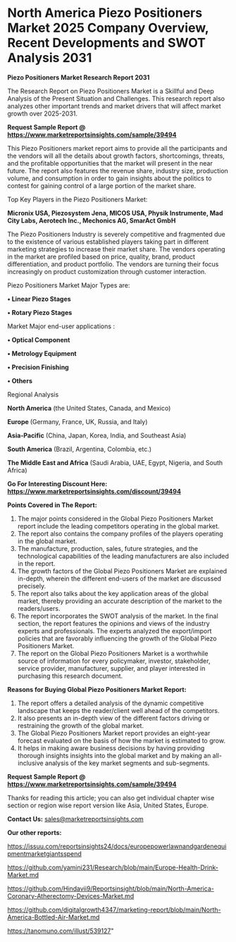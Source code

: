 # North America Piezo Positioners Market 2025 Company Overview, Recent Developments and SWOT Analysis 2031

<strong>Piezo Positioners Market Research Report 2031</strong>

The Research Report on Piezo Positioners Market is a Skillful and Deep Analysis of the Present Situation and Challenges. This research report also analyzes other important trends and market drivers that will affect market growth over 2025-2031.

<strong>Request Sample Report @ <a href=https://www.marketreportsinsights.com/sample/39494>https://www.marketreportsinsights.com/sample/39494</a></strong>

This Piezo Positioners market report aims to provide all the participants and the vendors will all the details about growth factors, shortcomings, threats, and the profitable opportunities that the market will present in the near future. The report also features the revenue share, industry size, production volume, and consumption in order to gain insights about the politics to contest for gaining control of a large portion of the market share.

Top Key Players in the Piezo Positioners Market:

<strong>Micronix USA, Piezosystem Jena, MICOS USA, Physik Instrumente, Mad City Labs, Aerotech Inc., Mechonics AG, SmarAct GmbH</strong>

The Piezo Positioners Industry is severely competitive and fragmented due to the existence of various established players taking part in different marketing strategies to increase their market share. The vendors operating in the market are profiled based on price, quality, brand, product differentiation, and product portfolio. The vendors are turning their focus increasingly on product customization through customer interaction.

Piezo Positioners Market Major Types are:

<strong>•  Linear Piezo Stages

•  Rotary Piezo Stages</strong>

Market Major end-user applications :

<strong>•  Optical Component

•  Metrology Equipment

•  Precision Finishing

•  Others</strong>

Regional Analysis

</u><strong><b>North America</b></strong> (the United States, Canada, and Mexico)

<strong><b>Europe </b></strong>(Germany, France, UK, Russia, and Italy)

<strong><b>Asia-Pacific</b></strong> (China, Japan, Korea, India, and Southeast Asia)

<strong><b>South America</b></strong> (Brazil, Argentina, Colombia, etc.)

<strong><b>The Middle East and Africa</b></strong> (Saudi Arabia, UAE, Egypt, Nigeria, and South Africa)

<strong>Go For Interesting Discount Here: <a href=https://www.marketreportsinsights.com/discount/39494>https://www.marketreportsinsights.com/discount/39494</a></strong>

<strong>Points Covered in The Report:</strong>
<ol>
  <li>The major points considered in the Global Piezo Positioners Market report include the leading competitors operating in the global market.</li>
  <li>The report also contains the company profiles of the players operating in the global market.</li>
  <li>The manufacture, production, sales, future strategies, and the technological capabilities of the leading manufacturers are also included in the report.</li>
  <li>The growth factors of the Global Piezo Positioners Market are explained in-depth, wherein the different end-users of the market are discussed precisely.</li>
  <li>The report also talks about the key application areas of the global market, thereby providing an accurate description of the market to the readers/users.</li>
  <li>The report incorporates the SWOT analysis of the market. In the final section, the report features the opinions and views of the industry experts and professionals. The experts analyzed the export/import policies that are favorably influencing the growth of the Global Piezo Positioners Market.</li>
  <li>The report on the Global Piezo Positioners Market is a worthwhile source of information for every policymaker, investor, stakeholder, service provider, manufacturer, supplier, and player interested in purchasing this research document.</li>
</ol>
<strong>Reasons for Buying Global Piezo Positioners Market Report:</strong>

<ol>
  <li>The report offers a detailed analysis of the dynamic competitive landscape that keeps the reader/client well ahead of the competitors.</li>
  <li>It also presents an in-depth view of the different factors driving or restraining the growth of the global market.</li>
  <li>The Global Piezo Positioners Market report provides an eight-year forecast evaluated on the basis of how the market is estimated to grow.</li>
  <li>It helps in making aware business decisions by having providing thorough insights insights into the global market and by making an all-inclusive analysis of the key market segments and sub-segments.</li>
</ol>
<strong>Request Sample Report @ <a href=https://www.marketreportsinsights.com/sample/39494>https://www.marketreportsinsights.com/sample/39494</a></strong>


Thanks for reading this article; you can also get individual chapter wise section or region wise report version like Asia, United States, Europe.

<strong>Contact Us:</strong>
sales@marketreportsinsights.com

<strong>Our other reports:</strong>

<a href=https://issuu.com/reportsinsights24/docs/europepowerlawnandgardenequipmentmarketgiantsspend>https://issuu.com/reportsinsights24/docs/europepowerlawnandgardenequipmentmarketgiantsspend</a>

<a href=https://github.com/yamini231/Research/blob/main/Europe-Health-Drink-Market.md>https://github.com/yamini231/Research/blob/main/Europe-Health-Drink-Market.md</a>

<a href=https://github.com/Hindavii9/Reportsinsight/blob/main/North-America-Coronary-Atherectomy-Devices-Market.md>https://github.com/Hindavii9/Reportsinsight/blob/main/North-America-Coronary-Atherectomy-Devices-Market.md</a>

<a href=https://github.com/digitalgrowth4347/marketing-report/blob/main/North-America-Bottled-Air-Market.md>https://github.com/digitalgrowth4347/marketing-report/blob/main/North-America-Bottled-Air-Market.md</a>

<a href=https://tanomuno.com/illust/539127>https://tanomuno.com/illust/539127</a>"

